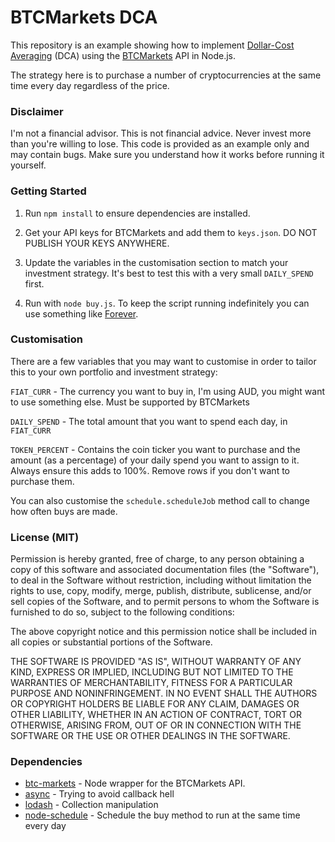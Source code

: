 # BTCMarkets DCA

This repository is an example showing how to implement [Dollar-Cost Averaging](http://www.investopedia.com/terms/d/dollarcostaveraging.asp) (DCA) using the [BTCMarkets](https://www.btcmarkets.net) API in Node.js.

The strategy here is to purchase a number of cryptocurrencies at the same time every day regardless of the price.

### Disclaimer

I'm not a financial advisor. This is not financial advice. Never invest more than you're willing to lose. This code is provided as an example only and may contain bugs. Make sure you understand how it works before running it yourself.

### Getting Started

1. Run `npm install` to ensure dependencies are installed.

2. Get your API keys for BTCMarkets and add them to `keys.json`. DO NOT PUBLISH YOUR KEYS ANYWHERE.

3. Update the variables in the customisation section to match your investment strategy. It's best to test this with a very small `DAILY_SPEND` first.

4. Run with `node buy.js`. To keep the script running indefinitely you can use something like [Forever](https://github.com/foreverjs/forever).

### Customisation

There are a few variables that you may want to customise in order to tailor this to your own portfolio and investment strategy:

`FIAT_CURR` - The currency you want to buy in, I'm using AUD, you might want to use something else. Must be supported by BTCMarkets

`DAILY_SPEND` - The total amount that you want to spend each day, in `FIAT_CURR`

`TOKEN_PERCENT` - Contains the coin ticker you want to purchase and the amount (as a percentage) of your daily spend you want to assign to it. Always ensure this adds to 100%. Remove rows if you don't want to purchase them.

You can also customise the `schedule.scheduleJob` method call to change how often buys are made.


### License (MIT)

Permission is hereby granted, free of charge, to any person obtaining a copy of this software and associated documentation files (the "Software"), to deal in the Software without restriction, including without limitation the rights to use, copy, modify, merge, publish, distribute, sublicense, and/or sell copies of the Software, and to permit persons to whom the Software is furnished to do so, subject to the following conditions:

The above copyright notice and this permission notice shall be included in all copies or substantial portions of the Software.

THE SOFTWARE IS PROVIDED "AS IS", WITHOUT WARRANTY OF ANY KIND, EXPRESS OR IMPLIED, INCLUDING BUT NOT LIMITED TO THE WARRANTIES OF MERCHANTABILITY, FITNESS FOR A PARTICULAR PURPOSE AND NONINFRINGEMENT. IN NO EVENT SHALL THE AUTHORS OR COPYRIGHT HOLDERS BE LIABLE FOR ANY CLAIM, DAMAGES OR OTHER LIABILITY, WHETHER IN AN ACTION OF CONTRACT, TORT OR OTHERWISE, ARISING FROM, OUT OF OR IN CONNECTION WITH THE SOFTWARE OR THE USE OR OTHER DEALINGS IN THE SOFTWARE.

### Dependencies

* [btc-markets](https://github.com/naddison36/btc-markets) - Node wrapper for the BTCMarkets API.
* [async](https://github.com/caolan/async) - Trying to avoid callback hell
* [lodash](https://github.com/lodash/lodash) - Collection manipulation
* [node-schedule](https://github.com/node-schedule/node-schedule) - Schedule the buy method to run at the same time every day
